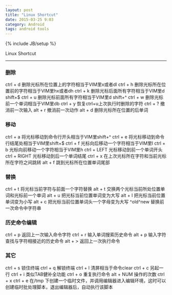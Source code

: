 ```yaml
---
layout: post
title: "Linux Shortcut"
date: 2015-03-25 9:03
category: Android
tags: android tools
---
```

{% include JB/setup %}

Linux Shortcut

------

### 删除
ctrl + d      删除光标所在位置上的字符相当于VIM里x或者dl
ctrl + h      删除光标所在位置前的字符相当于VIM里hx或者dh
ctrl + k      删除光标后面所有字符相当于VIM里d shift+$
ctrl + u      删除光标前面所有字符相当于VIM里d shift+^
ctrl + w      删除光标前一个单词相当于VIM里db
ctrl + y      恢复ctrl+u上次执行时删除的字符
ctrl + ?      撤消前一次输入
alt  + r      撤消前一次动作
alt  + d      删除光标所在位置的后单词

### 移动
ctrl + a      将光标移动到命令行开头相当于VIM里shift+^
ctrl + e      将光标移动到命令行结尾处相当于VIM里shift+$
ctrl + f      光标向后移动一个字符相当于VIM里l
ctrl + b      光标向前移动一个字符相当于VIM里h
ctrl + LEFT   光标移动到前一个单词开头
ctrl + RIGHT  光标移动到后一个单词结尾
ctrl + x      在上次光标所在字符和当前光标所在字符之间跳转
alt  + f      跳到光标所在位置单词尾部

### 替换
ctrl + t      将光标当前字符与前面一个字符替换
alt  + t      交换两个光标当前所处位置单词和光标前一个单词
alt  + u      把光标当前位置单词变为大写
alt  + l      把光标当前位置单词变为小写
alt  + c      把光标当前位置单词头一个字母变为大写
^old^new      替换前一次命令中字符串

### 历史命令编辑
ctrl + p      返回上一次输入命令字符
ctrl + r      输入单词搜索历史命令
alt  + p      输入字符查找与字符相接近的历史命令
alt  + >      返回上一次执行命令

### 其它
ctrl + s      锁住终端
ctrl + q      解锁终端
ctrl + l      清屏相当于命令clear
ctrl + c      另起一行
ctrl + i      类似TAB健补全功能
ctrl + o      重复执行命令
alt  + NUM    操作的次数
ctrl + x ctrl + e 在/tmp 下创建一个临时文件，并调用编辑器进入编辑环境，这时可以创建临时批处理脚本，退出编辑器后，自动执行该脚本
